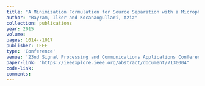 ```yaml
---
title: "A Minimization Formulation for Source Separation with a Microphone Array"
author: "Bayram, Ilker and Kocanaogullari, Aziz"
collection: publications
year: 2015
volume: 
pages: 1014--1017
publisher: IEEE
type: 'Conference'
venue: '23nd Signal Processing and Communications Applications Conference (SIU)'
paper-link: "https://ieeexplore.ieee.org/abstract/document/7130004"
code-link: 
comments:
---
```


